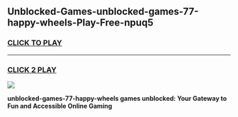 
## Unblocked-Games-unblocked-games-77-happy-wheels-Play-Free-npuq5
<h3>
<a href="https://premium76.site?title=unblocked-games-77-happy-wheels&ref=18A1">CLICK TO PLAY</a></h3>
<hr>

<h3>
<a href="https://premium76.site?title=unblocked-games-77-happy-wheels&ref=18A1">CLICK 2 PLAY</a>
  
</h3>

<a href="https://premium76.site?title=unblocked-games-77-happy-wheels&ref=18A1"><img src="https://clearcache.store/games.png"></a>


**unblocked-games-77-happy-wheels games unblocked: Your Gateway to Fun and Accessible Online Gaming**
